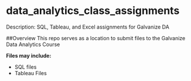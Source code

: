 # data_analytics_class_assignments
Description: SQL, Tableau, and Excel assignments for Galvanize DA

##Overview
This repo serves as a location to submit files to the Galvanize Data Analytics Course

**Files may include:**
- SQL files
- Tableau Files
